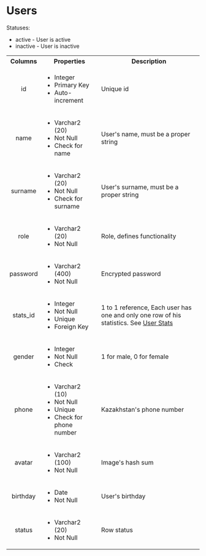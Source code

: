 # Users

<style>
tr > td:first-of-type {
  text-align: center;
}
</style>

Statuses:

- active - User is active
- inactive - User is inactive

<table>
  <tr>
    <th>Columns</th>
    <th>Properties</th>
    <th>Description</th>
  </tr>
  <tr>
    <td>id</td>
    <td>
      <ul>
        <li>Integer</li>
        <li>Primary Key</li>
        <li>Auto-increment</li>
      </ul>
    </td>
    <td>Unique id</td>
  </tr>
  <tr>
    <td>name</td>
    <td>
      <ul>
        <li>Varchar2 (20)</li>
        <li>Not Null</li>
        <li>Check for name</li>
      </ul>
    </td>
    <td>User's name, must be a proper string</td>
  </tr>
  <tr>
    <td>surname</td>
    <td>
      <ul>
        <li>Varchar2 (20)</li>
        <li>Not Null</li>
        <li>Check for surname</li>
      </ul>
    </td>
    <td>User's surname, must be a proper string</td>
  </tr>
  <tr>
    <td>role</td>
    <td>
      <ul>
        <li>Varchar2 (20)</li>
        <li>Not Null</li>
      </ul>
    </td>
    <td>Role, defines functionality</td>
  </tr>
  <tr>
    <td>password</td>
    <td>
      <ul>
        <li>Varchar2 (400)</li>
        <li>Not Null</li>
      </ul>
    </td>
    <td>Encrypted password</td>
  </tr>
  <tr>
    <td>stats_id</td>
    <td>
      <ul>
        <li>Integer</li>
        <li>Not Null</li>
        <li>Unique</li>
        <li>Foreign Key</li>
      </ul>
    </td>
    <td>1 to 1 reference, Each user has one and only one row of his statistics. See <a href="./02_UserStats.md">User Stats</a></td>
  </tr>
  <tr>
    <td>gender</td>
    <td>
      <ul>
        <li>Integer</li>
        <li>Not Null</li>
        <li>Check</li>
      </ul>
    </td>
    <td>1 for male, 0 for female</td>
  </tr>
  <tr>
    <td>phone</td>
    <td>
      <ul>
        <li>Varchar2 (10)</li>
        <li>Not Null</li>
        <li>Unique</li>
        <li>Check for phone number</li>
      </ul>
    </td>
    <td>Kazakhstan's phone number</td>
  </tr>
  <tr>
    <td>avatar</td>
    <td>
      <ul>
        <li>Varchar2 (100)</li>
        <li>Not Null</li>
      </ul>
    </td>
    <td>Image's hash sum</td>
  </tr>
  <tr>
    <td>birthday</td>
    <td>
      <ul>
        <li>Date</li>
        <li>Not Null</li>
      </ul>
    </td>
    <td>User's birthday</td>
  </tr>
  <tr>
    <td>status</td>
    <td>
      <ul>
        <li>Varchar2 (20)</li>
        <li>Not Null</li>
      </ul>
    </td>
    <td>Row status</td>
  </tr>
</table>
